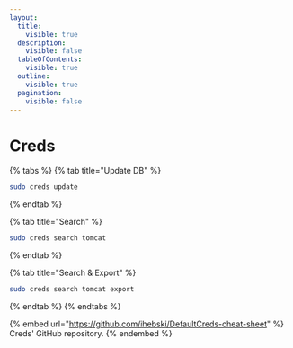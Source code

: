 ```yaml
---
layout:
  title:
    visible: true
  description:
    visible: false
  tableOfContents:
    visible: true
  outline:
    visible: true
  pagination:
    visible: false
---
```


# Creds

{% tabs %}
{% tab title="Update DB" %}
```bash
sudo creds update
```
{% endtab %}

{% tab title="Search" %}
```bash
sudo creds search tomcat
```
{% endtab %}

{% tab title="Search & Export" %}
```bash
sudo creds search tomcat export
```
{% endtab %}
{% endtabs %}

{% embed url="https://github.com/ihebski/DefaultCreds-cheat-sheet" %}
Creds' GitHub repository.
{% endembed %}
